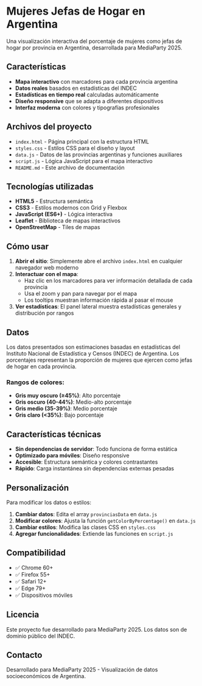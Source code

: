 # Mujeres Jefas de Hogar en Argentina

Una visualización interactiva del porcentaje de mujeres como jefas de hogar por provincia en Argentina, desarrollada para MediaParty 2025.

## Características

- **Mapa interactivo** con marcadores para cada provincia argentina
- **Datos reales** basados en estadísticas del INDEC
- **Estadísticas en tiempo real** calculadas automáticamente
- **Diseño responsive** que se adapta a diferentes dispositivos
- **Interfaz moderna** con colores y tipografías profesionales

## Archivos del proyecto

- `index.html` - Página principal con la estructura HTML
- `styles.css` - Estilos CSS para el diseño y layout
- `data.js` - Datos de las provincias argentinas y funciones auxiliares
- `script.js` - Lógica JavaScript para el mapa interactivo
- `README.md` - Este archivo de documentación

## Tecnologías utilizadas

- **HTML5** - Estructura semántica
- **CSS3** - Estilos modernos con Grid y Flexbox
- **JavaScript (ES6+)** - Lógica interactiva
- **Leaflet** - Biblioteca de mapas interactivos
- **OpenStreetMap** - Tiles de mapas

## Cómo usar

1. **Abrir el sitio**: Simplemente abre el archivo `index.html` en cualquier navegador web moderno
2. **Interactuar con el mapa**: 
   - Haz clic en los marcadores para ver información detallada de cada provincia
   - Usa el zoom y pan para navegar por el mapa
   - Los tooltips muestran información rápida al pasar el mouse
3. **Ver estadísticas**: El panel lateral muestra estadísticas generales y distribución por rangos

## Datos

Los datos presentados son estimaciones basadas en estadísticas del Instituto Nacional de Estadística y Censos (INDEC) de Argentina. Los porcentajes representan la proporción de mujeres que ejercen como jefas de hogar en cada provincia.

### Rangos de colores:
- **Gris muy oscuro (≥45%)**: Alto porcentaje
- **Gris oscuro (40-44%)**: Medio-alto porcentaje  
- **Gris medio (35-39%)**: Medio porcentaje
- **Gris claro (<35%)**: Bajo porcentaje

## Características técnicas

- **Sin dependencias de servidor**: Todo funciona de forma estática
- **Optimizado para móviles**: Diseño responsive
- **Accesible**: Estructura semántica y colores contrastantes
- **Rápido**: Carga instantánea sin dependencias externas pesadas

## Personalización

Para modificar los datos o estilos:

1. **Cambiar datos**: Edita el array `provinciasData` en `data.js`
2. **Modificar colores**: Ajusta la función `getColorByPercentage()` en `data.js`
3. **Cambiar estilos**: Modifica las clases CSS en `styles.css`
4. **Agregar funcionalidades**: Extiende las funciones en `script.js`

## Compatibilidad

- ✅ Chrome 60+
- ✅ Firefox 55+
- ✅ Safari 12+
- ✅ Edge 79+
- ✅ Dispositivos móviles

## Licencia

Este proyecto fue desarrollado para MediaParty 2025. Los datos son de dominio público del INDEC.

## Contacto

Desarrollado para MediaParty 2025 - Visualización de datos socioeconómicos de Argentina.
